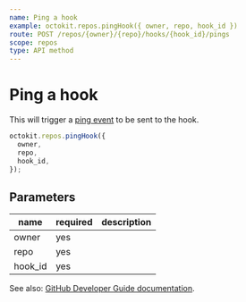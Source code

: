 ```yaml
---
name: Ping a hook
example: octokit.repos.pingHook({ owner, repo, hook_id })
route: POST /repos/{owner}/{repo}/hooks/{hook_id}/pings
scope: repos
type: API method
---
```


# Ping a hook

This will trigger a [ping event](https://developer.github.com/webhooks/#ping-event) to be sent to the hook.

```js
octokit.repos.pingHook({
  owner,
  repo,
  hook_id,
});
```

## Parameters

<table>
  <thead>
    <tr>
      <th>name</th>
      <th>required</th>
      <th>description</th>
    </tr>
  </thead>
  <tbody>
    <tr><td>owner</td><td>yes</td><td>

</td></tr>
<tr><td>repo</td><td>yes</td><td>

</td></tr>
<tr><td>hook_id</td><td>yes</td><td>

</td></tr>
  </tbody>
</table>

See also: [GitHub Developer Guide documentation](https://developer.github.com/v3/repos/hooks/#ping-a-hook).

